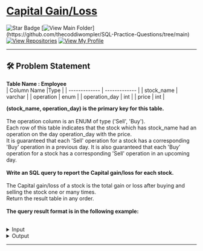 # [Capital Gain/Loss](https://leetcode.com/problems/capital-gainloss/)
![Star Badge](https://img.shields.io/static/v1?label=%F0%9F%8C%9F&message=If%20Useful&style=style=flat&color=BC4E99)
[![View Main Folder](https://img.shields.io/badge/View-Main_Folder-971901?)](https://github.com/thecoddiwompler/SQL-Practice-Questions/tree/main)
[![View Repositories](https://img.shields.io/badge/View-My_Repositories-blue?logo=GitHub)](https://github.com/thecoddiwompler?tab=repositories)
[![View My Profile](https://img.shields.io/badge/View-My_Profile-green?logo=GitHub)](https://github.com/thecoddiwompler)

---

## 🛠️ Problem Statement


<b>Table Name : Employee</b>
</br>
|  Column Name  |Type |
| ------------- | ------------- |
| stock_name    | varchar |
| operation     | enum    |
| operation_day | int     |
| price         | int     |


<b> (stock_name, operation_day) is the primary key for this table. </b><br/>
<br/>
The operation column is an ENUM of type ('Sell', 'Buy'). </br>
Each row of this table indicates that the stock which has stock_name had an operation on the day operation_day with the price.</br>
It is guaranteed that each 'Sell' operation for a stock has a corresponding 'Buy' operation in a previous day. It is also guaranteed that each 'Buy' operation for a stock has a corresponding 'Sell' operation in an upcoming day.
<br/>
</br>
<b>Write an SQL query to report the Capital gain/loss for each stock.</b>
</br>
<br/>
The Capital gain/loss of a stock is the total gain or loss after buying and selling the stock one or many times.<br/>
Return the result table in any order.
</br>
</br>
<b>The query result format is in the following example:  </b>
</br>
</br>

 <details>
<summary>
Input
</summary>

<b>Table Name : Stocks</b>

| stock_name    | operation | operation_day | price  |
| --- |------ | ----|---|
| Leetcode      | Buy       | 1             | 1000   |
| Corona Masks  | Buy       | 2             | 10     |
| Leetcode      | Sell      | 5             | 9000   |
| Handbags      | Buy       | 17            | 30000  |
| Corona Masks  | Sell      | 3             | 1010   |
| Corona Masks  | Buy       | 4             | 1000   |
| Corona Masks  | Sell      | 5             | 500    |
| Corona Masks  | Buy       | 6             | 1000   |
| Handbags      | Sell      | 29            | 7000   |
| Corona Masks  | Sell      | 10            | 10000  |
<br/>


</details>

<details>
<summary>
Output
</summary>

| stock_name    | capital_gain_loss |
| ---- |----|
| Corona Masks  | 9500              |
| Leetcode      | 8000              |
| Handbags      | -23000            |
</details>

---

